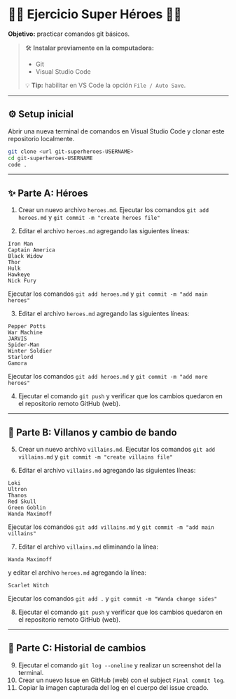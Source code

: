 # 🦸‍♂️ Ejercicio Super Héroes 🦸‍♀️

**Objetivo:** practicar comandos git básicos.

> 🛠️ **Instalar previamente en la computadora:**
> + Git
> + Visual Studio Code
>
> 💡 **Tip:** habilitar en VS Code la opción `File / Auto Save`.

-----

## ⚙️ Setup inicial

Abrir una nueva terminal de comandos en Visual Studio Code y clonar este repositorio localmente.

```bash
git clone <url git-superheroes-USERNAME>
cd git-superheroes-USERNAME
code .
```
-----

## ✨ Parte A: Héroes

1. Crear un nuevo archivo `heroes.md`.
Ejecutar los comandos `git add heroes.md` y `git commit -m "create heroes file"`

2. Editar el archivo `heroes.md` agregando las siguientes líneas:
```
Iron Man
Captain America
Black Widow
Thor
Hulk
Hawkeye
Nick Fury
```
Ejecutar los comandos `git add heroes.md` y `git commit -m "add main heroes"`

3. Editar el archivo `heroes.md` agregando las siguientes líneas:
```
Pepper Potts
War Machine
JARVIS
Spider-Man
Winter Soldier
Starlord
Gamora
```
Ejecutar los comandos `git add heroes.md` y `git commit -m "add more heroes"`

4. Ejecutar el comando `git push` y verificar que los cambios quedaron en el repositorio remoto GitHub (web).

-----

## 🦹 Parte B: Villanos y cambio de bando

5. Crear un nuevo archivo `villains.md`.
Ejecutar los comandos `git add villains.md` y `git commit -m "create villains file"`

6. Editar el archivo `villains.md` agregando las siguientes líneas:
```
Loki
Ultron
Thanos
Red Skull
Green Goblin
Wanda Maximoff
```
Ejecutar los comandos `git add villains.md` y `git commit -m "add main villains"`

7. Editar el archivo `villains.md` eliminando la línea:
```
Wanda Maximoff
```
y editar el archivo `heroes.md` agregando la línea:
```
Scarlet Witch
```
Ejecutar los comandos `git add .` y `git commit -m "Wanda change sides"`

8. Ejecutar el comando `git push` y verificar que los cambios quedaron en el repositorio remoto GitHub (web).

-----

## 📜 Parte C: Historial de cambios

9. Ejecutar el comando `git log --oneline` y realizar un screenshot del la terminal.
10. Crear un nuevo Issue en GitHub (web) con el subject `Final commit log`.
11. Copiar la imagen capturada del log en el cuerpo del issue creado.
